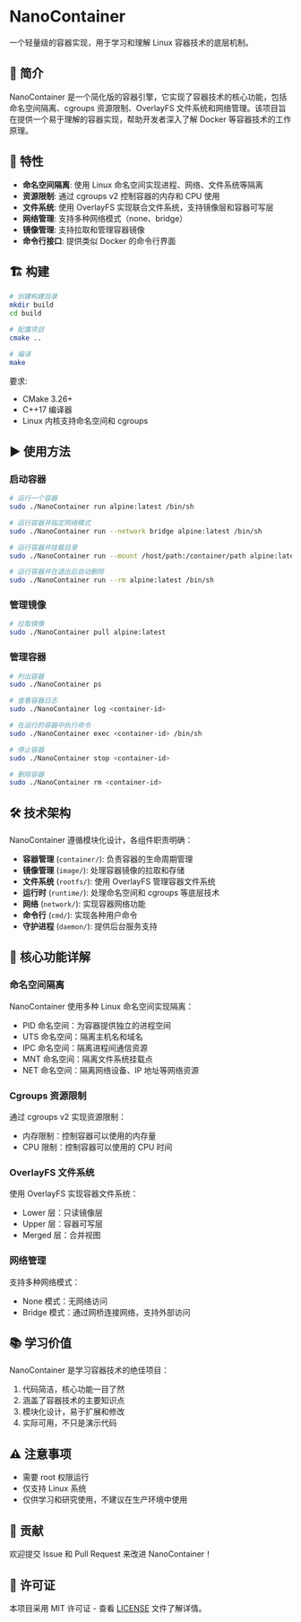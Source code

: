 # NanoContainer

一个轻量级的容器实现，用于学习和理解 Linux 容器技术的底层机制。

## 🚀 简介

NanoContainer 是一个简化版的容器引擎，它实现了容器技术的核心功能，包括命名空间隔离、cgroups 资源限制、OverlayFS 文件系统和网络管理。该项目旨在提供一个易于理解的容器实现，帮助开发者深入了解 Docker 等容器技术的工作原理。

## 🌟 特性

- **命名空间隔离**: 使用 Linux 命名空间实现进程、网络、文件系统等隔离
- **资源限制**: 通过 cgroups v2 控制容器的内存和 CPU 使用
- **文件系统**: 使用 OverlayFS 实现联合文件系统，支持镜像层和容器可写层
- **网络管理**: 支持多种网络模式（none、bridge）
- **镜像管理**: 支持拉取和管理容器镜像
- **命令行接口**: 提供类似 Docker 的命令行界面

## 🏗️ 构建

```bash
# 创建构建目录
mkdir build
cd build

# 配置项目
cmake ..

# 编译
make
```

要求:
- CMake 3.26+
- C++17 编译器
- Linux 内核支持命名空间和 cgroups

## ▶️ 使用方法

### 启动容器

```bash
# 运行一个容器
sudo ./NanoContainer run alpine:latest /bin/sh

# 运行容器并指定网络模式
sudo ./NanoContainer run --network bridge alpine:latest /bin/sh

# 运行容器并挂载目录
sudo ./NanoContainer run --mount /host/path:/container/path alpine:latest /bin/sh

# 运行容器并在退出后自动删除
sudo ./NanoContainer run --rm alpine:latest /bin/sh
```

### 管理镜像

```bash
# 拉取镜像
sudo ./NanoContainer pull alpine:latest
```

### 管理容器

```bash
# 列出容器
sudo ./NanoContainer ps

# 查看容器日志
sudo ./NanoContainer log <container-id>

# 在运行的容器中执行命令
sudo ./NanoContainer exec <container-id> /bin/sh

# 停止容器
sudo ./NanoContainer stop <container-id>

# 删除容器
sudo ./NanoContainer rm <container-id>
```

## 🛠️ 技术架构

NanoContainer 遵循模块化设计，各组件职责明确：

- **容器管理** (`container/`): 负责容器的生命周期管理
- **镜像管理** (`image/`): 处理容器镜像的拉取和存储
- **文件系统** (`rootfs/`): 使用 OverlayFS 管理容器文件系统
- **运行时** (`runtime/`): 处理命名空间和 cgroups 等底层技术
- **网络** (`network/`): 实现容器网络功能
- **命令行** (`cmd/`): 实现各种用户命令
- **守护进程** (`daemon/`): 提供后台服务支持

## 🧪 核心功能详解

### 命名空间隔离

NanoContainer 使用多种 Linux 命名空间实现隔离：
- PID 命名空间：为容器提供独立的进程空间
- UTS 命名空间：隔离主机名和域名
- IPC 命名空间：隔离进程间通信资源
- MNT 命名空间：隔离文件系统挂载点
- NET 命名空间：隔离网络设备、IP 地址等网络资源

### Cgroups 资源限制

通过 cgroups v2 实现资源限制：
- 内存限制：控制容器可以使用的内存量
- CPU 限制：控制容器可以使用的 CPU 时间

### OverlayFS 文件系统

使用 OverlayFS 实现容器文件系统：
- Lower 层：只读镜像层
- Upper 层：容器可写层
- Merged 层：合并视图

### 网络管理

支持多种网络模式：
- None 模式：无网络访问
- Bridge 模式：通过网桥连接网络，支持外部访问

## 📚 学习价值

NanoContainer 是学习容器技术的绝佳项目：
1. 代码简洁，核心功能一目了然
2. 涵盖了容器技术的主要知识点
3. 模块化设计，易于扩展和修改
4. 实际可用，不只是演示代码

## ⚠️ 注意事项

- 需要 root 权限运行
- 仅支持 Linux 系统
- 仅供学习和研究使用，不建议在生产环境中使用

## 🤝 贡献

欢迎提交 Issue 和 Pull Request 来改进 NanoContainer！

## 📄 许可证

本项目采用 MIT 许可证 - 查看 [LICENSE](LICENSE) 文件了解详情。